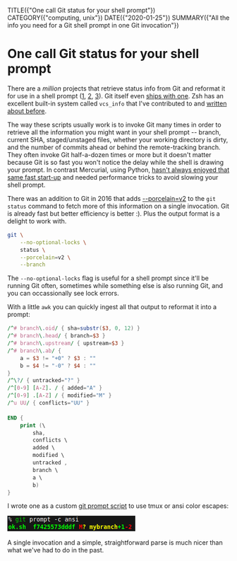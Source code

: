 TITLE({"One call Git status for your shell prompt"})
CATEGORY({"computing, unix"})
DATE({"2020-01-25"})
SUMMARY({"All the info you need for a Git shell prompt in one Git invocation"})

# One call Git status for your shell prompt

There are a _million_ projects that retrieve status info from Git and reformat
it for use in a shell prompt
([1](https://github.com/magicmonty/bash-git-prompt),
[2](https://starship.rs/),
[3](https://github.com/dahlbyk/posh-git)).
Git itself even [ships with
one](https://github.com/git/git/blob/101b3204f37606972b40fc17dec84560c22f69f6/contrib/completion/git-prompt.sh).
Zsh has an excellent built-in system called `vcs_info` that I've contributed to
and [written about before](../2010/git-in-zsh.html).

The way these scripts usually work is to invoke Git many times in order to
retrieve all the information you might want in your shell prompt -- branch,
current SHA, staged/unstaged files, whether your working directory is dirty,
and the number of commits ahead or behind the remote-tracking branch. They
often invoke Git half-a-dozen times or more but it doesn't matter because Git
is so fast you won't notice the delay while the shell is drawing your prompt.
In contrast Mercurial, using Python, [hasn't always enjoyed that same fast
start-up](../2010/hg-in-zsh.html) and needed performance tricks to avoid
slowing your shell prompt.

There was an addition to Git in 2016 that adds
[--porcelain=v2](https://github.com/git/git/commit/00d27937bf0348e7da615f04b65f535a58e096c1)
to the `git status` command to fetch more of this information on a single
invocation. Git is already fast but better efficiency is better :). Plus the
output format is a delight to work with.

```sh
git \
    --no-optional-locks \
    status \
    --porcelain=v2 \
    --branch
```

The `--no-optional-locks` flag is useful for a shell prompt since it'll be
running Git often, sometimes while something else is also running Git, and you
can occassionally see lock errors.

With a little `awk` you can quickly ingest all that output to reformat it into
a prompt:

```awk
/^# branch\.oid/ { sha=substr($3, 0, 12) }
/^# branch\.head/ { branch=$3 }
/^# branch\.upstream/ { upstream=$3 }
/^# branch\.ab/ {
    a = $3 != "+0" ? $3 : ""
    b = $4 != "-0" ? $4 : ""
}
/^\?/ { untracked="?" }
/^[0-9] [A-Z]. / { added="A" }
/^[0-9] .[A-Z] / { modified="M" }
/^u UU/ { conflicts="UU" }

END {
    print (\
        sha,
        conflicts \
        added \
        modified \
        untracked ,
        branch \
        a \
        b)
}
```

I wrote one as a custom [git prompt
script](https://github.com/whiteinge/dotfiles/blob/59e61819c6278fcf21b7577d994f597d4be3b9bb/bin/git-prompt)
to use tmux or ansi color escapes:

![git-prompt script](./git-prompt.png)

A single invocation and a simple, straightforward parse is much nicer than what
we've had to do in the past.
